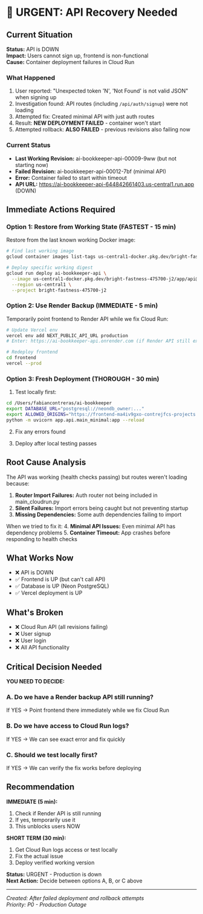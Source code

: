 # 🚨 URGENT: API Recovery Needed

## Current Situation

**Status:** API is DOWN  
**Impact:** Users cannot sign up, frontend is non-functional  
**Cause:** Container deployment failures in Cloud Run

### What Happened
1. User reported: "Unexpected token 'N', 'Not Found' is not valid JSON" when signing up
2. Investigation found: API routes (including `/api/auth/signup`) were not loading
3. Attempted fix: Created minimal API with just auth routes
4. Result: **NEW DEPLOYMENT FAILED** - container won't start
5. Attempted rollback: **ALSO FAILED** - previous revisions also failing now

### Current Status
- **Last Working Revision:** ai-bookkeeper-api-00009-9ww (but not starting now)
- **Failed Revision:** ai-bookkeeper-api-00012-7bf (minimal API)
- **Error:** Container failed to start within timeout
- **API URL:** https://ai-bookkeeper-api-644842661403.us-central1.run.app (DOWN)

## Immediate Actions Required

### Option 1: Restore from Working State (FASTEST - 15 min)

Restore from the last known working Docker image:

```bash
# Find last working image
gcloud container images list-tags us-central1-docker.pkg.dev/bright-fastness-475700-j2/app/api --limit=10

# Deploy specific working digest
gcloud run deploy ai-bookkeeper-api \
  --image us-central1-docker.pkg.dev/bright-fastness-475700-j2/app/api@sha256:WORKING_DIGEST \
  --region us-central1 \
  --project bright-fastness-475700-j2
```

### Option 2: Use Render Backup (IMMEDIATE - 5 min)

Temporarily point frontend to Render API while we fix Cloud Run:

```bash
# Update Vercel env
vercel env add NEXT_PUBLIC_API_URL production
# Enter: https://ai-bookkeeper-api.onrender.com (if Render API still exists)

# Redeploy frontend
cd frontend
vercel --prod
```

### Option 3: Fresh Deployment (THOROUGH - 30 min)

1. Test locally first:
```bash
cd /Users/fabiancontreras/ai-bookkeeper
export DATABASE_URL="postgresql://neondb_owner:..."
export ALLOWED_ORIGINS="https://frontend-ma4iv9gxo-contrejfcs-projects.vercel.app"
python -m uvicorn app.api.main_minimal:app --reload
```

2. Fix any errors found

3. Deploy after local testing passes

## Root Cause Analysis

The API was working (health checks passing) but routes weren't loading because:

1. **Router Import Failures:** Auth router not being included in main_cloudrun.py
2. **Silent Failures:** Import errors being caught but not preventing startup
3. **Missing Dependencies:** Some auth dependencies failing to import

When we tried to fix it:
4. **Minimal API Issues:** Even minimal API has dependency problems
5. **Container Timeout:** App crashes before responding to health checks

## What Works Now
- ❌ API is DOWN
- ✅ Frontend is UP (but can't call API)
- ✅ Database is UP (Neon PostgreSQL)
- ✅ Vercel deployment is UP

## What's Broken
- ❌ Cloud Run API (all revisions failing)
- ❌ User signup
- ❌ User login
- ❌ All API functionality

## Critical Decision Needed

**YOU NEED TO DECIDE:**

### A. Do we have a Render backup API still running?
If YES → Point frontend there immediately while we fix Cloud Run

### B. Do we have access to Cloud Run logs?
If YES → We can see exact error and fix quickly

### C. Should we test locally first?
If YES → We can verify the fix works before deploying

## Recommendation

**IMMEDIATE (5 min):**
1. Check if Render API is still running
2. If yes, temporarily use it
3. This unblocks users NOW

**SHORT TERM (30 min):**
1. Get Cloud Run logs access or test locally
2. Fix the actual issue
3. Deploy verified working version

**Status:** URGENT - Production is down  
**Next Action:** Decide between options A, B, or C above

---

*Created: After failed deployment and rollback attempts*  
*Priority: P0 - Production Outage*
